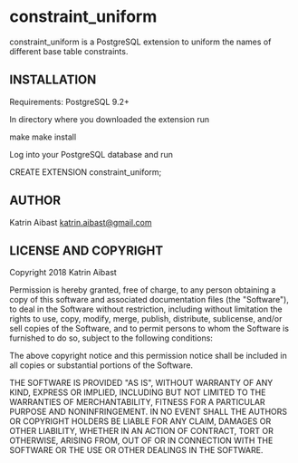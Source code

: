 constraint_uniform
=========

constraint_uniform is a PostgreSQL extension to uniform the names of different base table constraints. 


INSTALLATION
------------
Requirements: PostgreSQL 9.2+

In directory where you downloaded the extension run

  make
  make install

Log into your PostgreSQL database and run 

CREATE EXTENSION constraint_uniform; 

AUTHOR
------

Katrin Aibast
katrin.aibast@gmail.com


LICENSE AND COPYRIGHT
---------------------

Copyright 2018 Katrin Aibast

Permission is hereby granted, free of charge, to any person obtaining a copy of this software and associated documentation files (the "Software"), to deal in the Software without restriction, including without limitation the rights to use, copy, modify, merge, publish, distribute, sublicense, and/or sell copies of the Software, and to permit persons to whom the Software is furnished to do so, subject to the following conditions:

The above copyright notice and this permission notice shall be included in all copies or substantial portions of the Software.

THE SOFTWARE IS PROVIDED "AS IS", WITHOUT WARRANTY OF ANY KIND, EXPRESS OR IMPLIED, INCLUDING BUT NOT LIMITED TO THE WARRANTIES OF MERCHANTABILITY, FITNESS FOR A PARTICULAR PURPOSE AND NONINFRINGEMENT. IN NO EVENT SHALL THE AUTHORS OR COPYRIGHT HOLDERS BE LIABLE FOR ANY CLAIM, DAMAGES OR OTHER LIABILITY, WHETHER IN AN ACTION OF CONTRACT, TORT OR OTHERWISE, ARISING FROM, OUT OF OR IN CONNECTION WITH THE SOFTWARE OR THE USE OR OTHER DEALINGS IN THE SOFTWARE.
